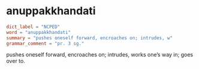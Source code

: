# anuppakkhandati

``` toml
dict_label = "NCPED"
word = "anuppakkhandati"
summary = "pushes oneself forward, encroaches on; intrudes, w"
grammar_comment = "pr. 3 sg."
```

pushes oneself forward, encroaches on; intrudes, works one’s way in; goes over to.

